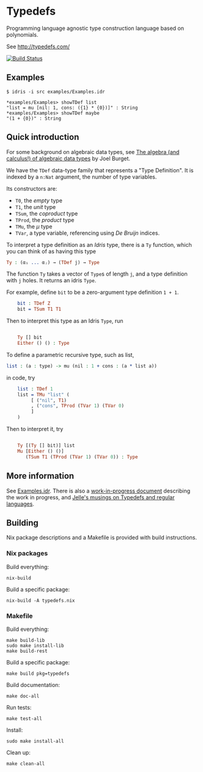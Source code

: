 # Typedefs

Programming language agnostic type construction language based on polynomials.

See http://typedefs.com/

[![Build Status](https://travis-ci.com/typedefs/typedefs.svg?branch=master)](https://travis-ci.com/typedefs/typedefs)

## Examples

```
$ idris -i src examples/Examples.idr
```

```
*examples/Examples> showTDef list
"list = mu [nil: 1, cons: ({1} * {0})]" : String
*examples/Examples> showTDef maybe
"(1 + {0})" : String
```

## Quick introduction

For some background on algebraic data types, see [The algebra (and calculus!) of algebraic data types](https://codewords.recurse.com/issues/three/algebra-and-calculus-of-algebraic-data-types) by Joel Burget.

We have the `TDef` data-type family that represents a "Type Definition".
It is indexed by a `n:Nat` argument, the number of type variables.

Its constructors are:

- `T0`, the *empty* type
- `T1`, the *unit* type
- `TSum`, the *coproduct* type
- `TProd`, the *product* type
- `TMu`, the *μ* type
- `TVar`, a type variable, referencing using *De Bruijn* indices.

To interpret a type definition as an *Idris* type, there is a `Ty` function,
which you can think of as having this type
```idris
Ty : (α₁ ... αⱼ) → (TDef j) → Type
```

The function `Ty` takes a vector of `Type`s of length `j`, and a type
definition with `j` holes. It returns an idris `Type`.

For example, define `bit` to be a zero-argument type definition `1 + 1`.
```idris
    bit : TDef Z
    bit = TSum T1 T1
```

Then to interpret this type as an Idris `Type`, run
```idris

    Ty [] bit
    Either () () : Type
```

To define a parametric recursive type, such as list,
```idris
list : (a : type) -> mu (nil : 1 + cons : (a * list a))
```

in code, try
```idris
    list : TDef 1
    list = TMu "list" (
         [ ("nil", T1)
         , ("cons", TProd (TVar 1) (TVar 0)
         ]
    )
```

Then to interpret it, try
```idris

    Ty [(Ty [] bit)] list
    Mu [Either () ()]
       (TSum T1 (TProd (TVar 1) (TVar 0)) : Type
```

## More information

See [Examples.idr](src/Examples.idr). There is also a [work-in-progress document](https://hackmd.io/22MJzoZFRBycNiDgN1nKKg)
describing the work in progress, and [Jelle's musings on Typedefs and regular languages](https://hackmd.io/4htwL7Z6QlCyimKc98exJA).

## Building

Nix package descriptions and a Makefile is provided with build instructions.

### Nix packages

Build everything:

`nix-build`

Build a specific package:

`nix-build -A typedefs.nix`

### Makefile

Build everything:

```
make build-lib
sudo make install-lib
make build-rest
```

Build a specific package:

`make build pkg=typedefs`

Build documentation:

`make doc-all`

Run tests:

`make test-all`

Install:

`sudo make install-all`

Clean up:

`make clean-all`
